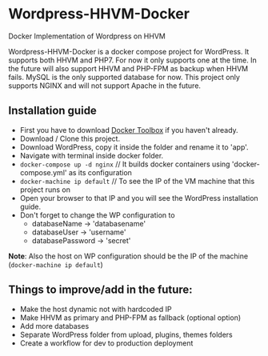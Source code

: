 # Wordpress-HHVM-Docker
Docker Implementation of Wordpress on HHVM

Wordpress-HHVM-Docker is a docker compose project for WordPress. It supports both HHVM and PHP7. For now it only supports one at the time. In the future will also support HHVM and PHP-FPM as backup when HHVM fails. MySQL is the only supported database for now. This project only supports NGINX and will not support Apache in the future.

## Installation guide

  - First you have to download [Docker Toolbox](https://www.docker.com/products/overview#/docker_toolbox) if you haven't already.
  - Download / Clone this project.
  - Download WordPress, copy it inside the folder and rename it to 'app'.
  - Navigate with terminal inside docker folder.
  - `docker-compose up -d nginx` // It builds docker containers using 'docker-compose.yml' as its configuration
  - `docker-machine ip default`  // To see the IP of the VM machine that this project runs on
  - Open your browser to that IP and you will see the WordPress installation guide.
  - Don't forget to change the WP configuration to
     - databaseName -> 'databasename'
     - databaseUser -> 'username'
     - databasePassword -> 'secret'

**Note**: Also the host on WP configuration should be the IP of the machine (`docker-machine ip default`)

## Things to improve/add in the future:

  - Make the host dynamic not with hardcoded IP
  - Make HHVM as primary and PHP-FPM as fallback (optional option)
  - Add more databases
  - Separate WordPress folder from upload, plugins, themes folders
  - Create a workflow for dev to production deployment
